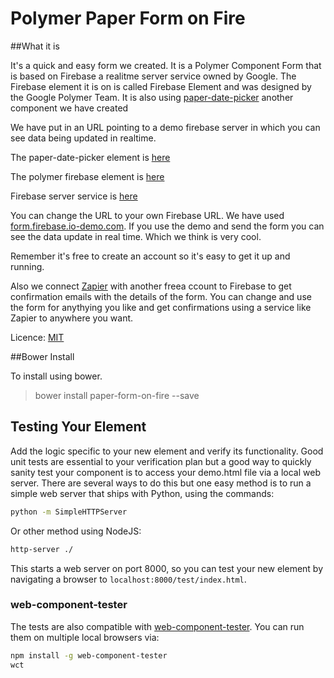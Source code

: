 Polymer Paper Form on Fire
============

##What it is

It's a quick and easy form we created. It is a Polymer Component Form that is based on Firebase a realitme server service owned by Google. The Firebase element it is on is called Firebase Element and was designed by the Google Polymer Team. It is also using [paper-date-picker](https://github.com/HackITtoday/paper-datepicker) another component we have created

We have put in an URL pointing to a demo firebase server in which you can see data being updated in realtime. 

The paper-date-picker element is [here](https://github.com/HackITtoday/paper-datepicker)

The polymer firebase element is [here](https://github.com/Polymer/firebase-element)

Firebase server service is [here](https://www.firebase.com)

You can change the URL to your own  Firebase URL. We have used [form.firebase.io-demo.com](form.firebase.io.demo.com). If you use the demo and send the form you can see the data update in real time. Which we think is very cool.

Remember it's free to create an account so it's easy to get it up and running. 

Also we connect [Zapier](https://zapier.com/) with another freea ccount to Firebase to get confirmation emails with the details of the form. You can change and use the form for anythying you like and get confirmations using a service like Zapier to anywhere you want. 

Licence: [MIT](http://opensource.org/licenses/MIT)

##Bower Install

To install using bower.

>bower install paper-form-on-fire  --save

## Testing Your Element

Add the logic specific to your new element and verify its functionality. Good unit tests are essential to your verification plan but a good way to quickly sanity test your component is to access your demo.html file via a local web server. There are several ways to do this but one easy method is to run a simple web server that ships with Python, using the commands:

```sh
python -m SimpleHTTPServer
```

Or other method using NodeJS:

```sh
http-server ./
```

This starts a web server on port 8000, so you can test your new element by navigating a browser to `localhost:8000/test/index.html`.

### web-component-tester

The tests are also compatible with [web-component-tester](https://github.com/Polymer/web-component-tester). You can run them on multiple local browsers via:

```sh
npm install -g web-component-tester
wct
```
